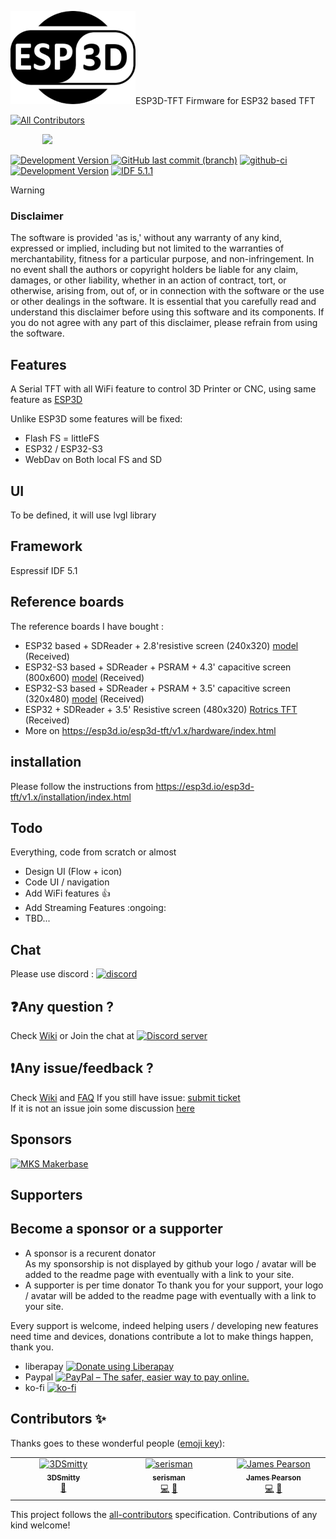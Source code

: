 <span align="left"><img src="https://github.com/luc-github/ESP3D-TFT/blob/main/resources/logo/ESP3D.png" width="200px"/></span><span align="left">ESP3D-TFT Firmware for ESP32 based TFT  </span>    
<!-- ALL-CONTRIBUTORS-BADGE:START - Do not remove or modify this section -->
[![All Contributors](https://img.shields.io/badge/all_contributors-3-orange.svg?style=flat-square)](#contributors-)
<!-- ALL-CONTRIBUTORS-BADGE:END -->
&nbsp;&nbsp;&nbsp;&nbsp;&nbsp;&nbsp;&nbsp;&nbsp;&nbsp;&nbsp;&nbsp;&nbsp;&nbsp;[<img src="https://img.shields.io/liberapay/patrons/ESP3D.svg?logo=liberapay">](https://liberapay.com/ESP3D)

[![Development Version](https://img.shields.io/badge/Dev-v1.0-yellow?style=plastic) ![GitHub last commit (branch)](https://img.shields.io/github/last-commit/luc-github/ESP3D-TFT/main?style=plastic)](https://github.com/luc-github/ESP3D-TFT/tree/main) [![github-ci](https://github.com/luc-github/ESP3D-TFT/workflows/build-ci/badge.svg)](https://github.com/luc-github/ESP3D-TFT/actions/workflows/build-ci.yml) [![Development  Version](https://img.shields.io/badge/Dev-v3.0-yellow?style=plastic&label=WebUI&logo=Preact)](https://github.com/luc-github/ESP3D-WEBUI/tree/3.0) [![IDF 5.1.1](https://img.shields.io/badge/IDF-v5.1.1-blue?style=plastic&label=IDF&logo=espressif)](https://github.com/espressif/esp-idf)


> [!WARNING]
>### Disclaimer
> The software is provided 'as is,' without any warranty of any kind, expressed or implied, including but not limited to the warranties of merchantability, fitness for a particular purpose, and non-infringement. In no event shall the authors or copyright holders be liable for any claim, damages, or other liability, whether in an action of contract, tort, or otherwise, arising from, out of, or in connection with the software or the use or other dealings in the software.
>It is essential that you carefully read and understand this disclaimer before using this software and its components. If you do not agree with any part of this disclaimer, please refrain from using the software.  

## Features
A Serial TFT with all WiFi feature to control 3D Printer or CNC, using same feature as [ESP3D](https://github.com/luc-github/ESP3D/tree/3.0)     

Unlike ESP3D some features will be fixed:
* Flash FS = littleFS
* ESP32 / ESP32-S3
* WebDav on Both local FS and SD
  

## UI

To be defined, it will use lvgl library

## Framework

Espressif IDF 5.1 

## Reference boards

The reference boards I have bought :

* ESP32 based + SDReader + 2.8'resistive screen (240x320) [model](https://www.aliexpress.com/item/3256804315935867.html) (Received)
* ESP32-S3 based + SDReader + PSRAM + 4.3' capacitive screen  (800x600) [model](https://www.aliexpress.com/item/1005003814428825.html) (Received)
* ESP32-S3 based + SDReader + PSRAM + 3.5' capacitive screen (320x480) [model](https://www.aliexpress.com/item/1005004309826174.html) (Received)
* ESP32 + SDReader + 3.5' Resistive screen (480x320) [Rotrics TFT](https://rotrics.com/products/3-5-inch-touchscreen) (Received)
* More on https://esp3d.io/esp3d-tft/v1.x/hardware/index.html

## installation
Please follow the instructions from https://esp3d.io/esp3d-tft/v1.x/installation/index.html


## Todo

Everything, code from scratch or almost
* Design UI (Flow + icon)
* Code UI / navigation 
* Add WiFi features :+1:
* Add Streaming Features :ongoing:
* TBD... 

## Chat

Please use discord : [![discord](https://img.shields.io/discord/752822148795596940?color=blue&label=discord&logo=discord)](https://discord.gg/Z4ujTwE)

## :question:Any question ?   
Check [Wiki](https://github.com/luc-github/ESP3D/wiki/Install-Instructions) or Join the chat at [![Discord server](https://img.shields.io/discord/752822148795596940?color=blue&label=discord&logo=discord)](https://discord.gg/Z4ujTwE)   

## :exclamation:Any issue/feedback ?    
Check [Wiki](https://github.com/luc-github/ESP3D-TFT/wiki) and [FAQ](https://github.com/luc-github/ESP3D-TFT/discussions/categories/q-a) 
If you still have issue: [submit ticket](https://github.com/luc-github/ESP3D-TFT/issues)    
If it is not an issue join some discussion [here](https://github.com/luc-github/ESP3D-TFT/discussions)

## Sponsors 
[<img width="200px" src="https://raw.githubusercontent.com/luc-github/ESP3D-WEBUI/2.1/images/sponsors-supporters/MKS/mksmakerbase.jpg" title="MKS Makerbase">](https://github.com/makerbase-mks)&nbsp;&nbsp;

## Supporters

## Become a sponsor or a supporter
 * A sponsor is a recurent donator    
   As my sponsorship is not displayed by github your logo / avatar will be added to the readme page with eventually with a link to your site.    
 * A supporter is per time donator 
   To thank you for your support, your logo / avatar will be added to the readme page with eventually with a link to your site.  

 Every support is welcome, indeed helping users / developing new features need time and devices, donations contribute a lot to make things happen, thank you.

* liberapay <a href="https://liberapay.com/ESP3D/donate"><img alt="Donate using Liberapay" src="https://liberapay.com/assets/widgets/donate.svg"></a> 
* Paypal [<img src="https://www.paypalobjects.com/en_US/i/btn/btn_donateCC_LG_global.gif" border="0" alt="PayPal – The safer, easier way to pay online.">](https://www.paypal.com/cgi-bin/webscr?cmd=_s-xclick&hosted_button_id=FQL59C749A78L)
* ko-fi [![ko-fi](https://ko-fi.com/img/githubbutton_sm.svg)](https://ko-fi.com/G2G0C0QT7)   

## Contributors ✨

Thanks goes to these wonderful people ([emoji key](https://allcontributors.org/docs/en/emoji-key)):

<!-- ALL-CONTRIBUTORS-LIST:START - Do not remove or modify this section -->
<!-- prettier-ignore-start -->
<!-- markdownlint-disable -->
<table>
  <tbody>
    <tr>
      <td align="center" valign="top" width="14.28%"><a href="https://github.com/3DSmitty"><img src="https://avatars.githubusercontent.com/u/51137582?v=4?s=100" width="100px;" alt="3DSmitty"/><br /><sub><b>3DSmitty</b></sub></a><br /><a href="https://github.com/luc-github/ESP3D-TFT/commits?author=3DSmitty" title="Documentation">📖</a></td>
      <td align="center" valign="top" width="14.28%"><a href="https://github.com/serisman"><img src="https://avatars.githubusercontent.com/u/670207?v=4?s=100" width="100px;" alt="serisman"/><br /><sub><b>serisman</b></sub></a><br /><a href="https://github.com/luc-github/ESP3D-TFT/commits?author=serisman" title="Code">💻</a> <a href="#ideas-serisman" title="Ideas, Planning, & Feedback">🤔</a></td>
      <td align="center" valign="top" width="14.28%"><a href="https://github.com/jamespearson04"><img src="https://avatars.githubusercontent.com/u/26628667?v=4?s=100" width="100px;" alt="James Pearson"/><br /><sub><b>James Pearson</b></sub></a><br /><a href="https://github.com/luc-github/ESP3D-TFT/commits?author=jamespearson04" title="Code">💻</a> <a href="#ideas-jamespearson04" title="Ideas, Planning, & Feedback">🤔</a></td>
    </tr>
  </tbody>
</table>

<!-- markdownlint-restore -->
<!-- prettier-ignore-end -->

<!-- ALL-CONTRIBUTORS-LIST:END -->

This project follows the [all-contributors](https://github.com/all-contributors/all-contributors) specification. Contributions of any kind welcome!
